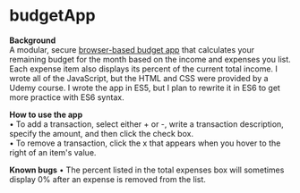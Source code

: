 # budgetApp
<b>Background</b><br>
A modular, secure [browser-based budget app](https://verumemanio.github.io/budgetApp/) that calculates your remaining budget for the month based on the income and expenses you list. Each expense item also displays its percent of the current total income. I wrote all of the JavaScript, but the HTML and CSS were provided by a Udemy course. I wrote the app in ES5, but I plan to rewrite it in ES6 to get more practice with ES6 syntax.

<b>How to use the app</b><br>
• To add a transaction, select either + or -, write a transaction description, specify the amount, and then click the check box.<br>
• To remove a transaction, click the x that appears when you hover to the right of an item's value.

<b>Known bugs</b>
• The percent listed in the total expenses box will sometimes display 0% after an expense is removed from the list.
